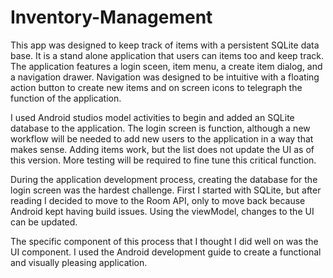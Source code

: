 # Inventory-Management

This app was designed to keep track of items with a persistent SQLite data base. It is a stand alone application that users can items too and keep track. The application features a login sceen, item menu, a create item dialog, and a navigation drawer. Navigation was designed to be intuitive with a floating action button to create new items and on screen icons to telegraph the function of the application. 

I used Android studios model activities to begin and added an SQLite database to the application. The login screen is function, although a new workflow will be needed to add new users to the application in a way that makes sense. Adding items work, but the list does not update the UI as of this version. More testing will be required to fine tune this critical function.

During the application development process, creating the database for the login screen was the hardest challenge. First I started with SQLite, but after reading I decided to move to the Room API, only to move back because Android kept having build issues. Using the viewModel, changes to the UI can be updated. 

The specific component of this process that I thought I did well on was the UI component. I used the Android development guide to create a functional and visually pleasing application.

